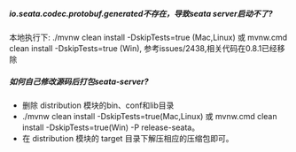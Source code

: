 ##### io.seata.codec.protobuf.generated不存在，导致seata server启动不了?
本地执行下: ./mvnw clean install -DskipTests=true (Mac,Linux) 或 mvnw.cmd clean install -DskipTests=true (Win), 参考issues/2438,相关代码在0.8.1已经移除

##### 如何自己修改源码后打包seata-server?
- 删除 distribution 模块的bin、conf和lib目录
- ./mvnw clean install -DskipTests=true(Mac,Linux) 或 mvnw.cmd clean install -DskipTests=true(Win) -P release-seata。
- 在 distribution 模块的 target 目录下解压相应的压缩包即可。
